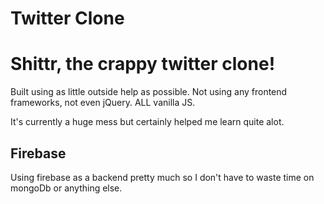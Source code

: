 Twitter Clone
=============

# Shittr, the crappy twitter clone!

Built using as little outside help as possible.
Not using any frontend frameworks, not even jQuery.
ALL vanilla JS.

It's currently a huge mess but certainly helped me learn quite alot.

## Firebase
Using firebase as a backend pretty much so I don't have to waste time on mongoDb or anything else.

